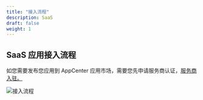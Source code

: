 ```yaml
---
title: "接入流程"
description: SaaS
draft: false
weight: 1
---
```

## SaaS 应用接入流程

如您需要发布您应用到 AppCenter 应用市场，需要您先申请服务商认证，[服务商入驻。](/appcenter/market/business-process/contracts)

![接入流程](/appcenter/market/join-up/_images/saas-flow.png)
